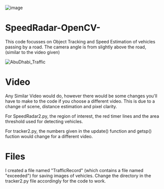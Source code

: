 ![image](https://user-images.githubusercontent.com/72432304/120898147-ad21ac00-c63a-11eb-9a72-0b7535f97e67.png)


# SpeedRadar-OpenCV-
This code focusses on Object Tracking and Speed Estimation of vehicles passing by a road. The camera angle is from slightly above the road, (similar to the video given)

![AbuDhabi_Traffic](https://user-images.githubusercontent.com/72432304/120893909-ad17b100-c626-11eb-92ad-4d1ff314265b.JPG)


# Video
Any Similar Video would do, however there would be some changes you'll have to make to the code if you choose a different video. This is due to a change of scene, distance estimation and pixel clarity. 

For SpeedRadar2.py, the region of interest, the red timer lines and the area threshold used for detecting vehicles.

For tracker2.py, the numbers given in the update() function and getsp() fuction would change for a different video.


# Files
I created a file named "TrafficRecord" (which contains a file named "exceeded") for saving images of vehicles. Change the directory in the tracker2.py file accordingly for the code to work.




